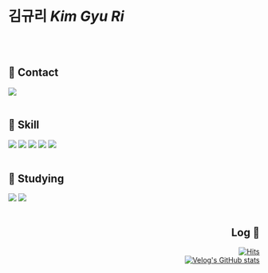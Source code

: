 # 김규리 *Kim Gyu Ri*

<br><br>

## 📩 Contact
<div>
  <a href="mailto:ski3453@kakao.com">
    <img src="https://img.shields.io/badge/gmail-EA4335?style=plastic-square&logo=gmail&logoColor=white">
  </a>
</div>
<br>

## 🔧 Skill
<div>
  <img src="https://img.shields.io/badge/JAVA-007396?style=plastic-square&logo=java&logoColor=white">
  <img src="https://img.shields.io/badge/Spring-6DB33F?style=plastic-square&logo=Spring&logoColor=white">
  <img src="https://img.shields.io/badge/mysql-4479A1?style=plastic-square&logo=mysql&logoColor=white">
  <img src="https://img.shields.io/badge/CSS3-1572B6?style=plastic-square&logo=CSS3&logoColor=white">
  <img src="https://img.shields.io/badge/HTML5-E34F26?style=plastic-square&logo=html5&logoColor=white">
</div>
<br>

## 📝 Studying
<div>
  <img src="https://img.shields.io/badge/JavaScript-F7DF1E?style=plastic-square&logo=javascript&logoColor=white">
  <img src="https://img.shields.io/badge/AWS-FF9900?style=plastic-square&logo=amazonaws&logoColor=white">
</div>
<br>

<div align=right>
  
## Log 🐾
  [![Hits](https://hits.seeyoufarm.com/api/count/incr/badge.svg?url=https%3A%2F%2Fvelog.io%2F%40ski3453&count_bg=%2379C83D&title_bg=%23555555&icon=&icon_color=%23E7E7E7&title=My+Velog&edge_flat=false)](https://hits.seeyoufarm.com) <br>
  [![Velog's GitHub stats](https://velog-readme-stats.vercel.app/api?name=ski3453)](https://velog.io/@ski3453)
